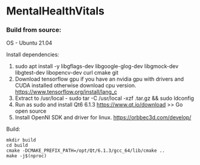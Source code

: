 # MentalHealthVitals

### Build from source:

OS - Ubuntu 21.04

Install dependencies:
1. sudo apt install -y libgflags-dev libgoogle-glog-dev libgmock-dev libgtest-dev libopencv-dev curl cmake git
2. Download tensorflow gpu if you have an nvidia gpu with drivers and CUDA installed otherwise download cpu version.
   https://www.tensorflow.org/install/lang_c
3. Extract to /usr/local - sudo tar -C /usr/local -xzf <FILE>.tar.gz && sudo ldconfig
4. Run as sudo and install Qt6 6.1.3 https://www.qt.io/download >> Go open source
5. Install OpenNI SDK and driver for linux.
   https://orbbec3d.com/develop/

Build:

    mkdir build 
    cd build
    cmake -DCMAKE_PREFIX_PATH=/opt/Qt/6.1.3/gcc_64/lib/cmake ..
    make -j$(nproc)
